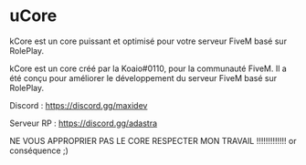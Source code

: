 # uCore

kCore est un core puissant et optimisé pour votre serveur FiveM basé sur RolePlay.

kCore est un core créé par la Koaio#0110, pour la communauté FiveM. Il a été conçu pour améliorer le développement du serveur FiveM basé sur RolePlay.

Discord : https://discord.gg/maxidev

Serveur RP : https://discord.gg/adastra

NE VOUS APPROPRIER PAS LE CORE RESPECTER MON TRAVAIL !!!!!!!!!!!!! or conséquence ;)

